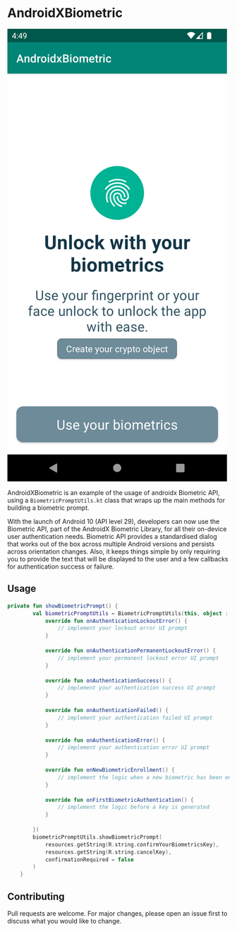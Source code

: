 # AndroidXBiometric
![AndroidXBiometric screenshot](screenshot.png)

AndroidXBiometric is an example of the usage of androidx Biometric API, using a `BiometricPromptUtils.kt` class that wraps up the main methods for building a biometric prompt.

With the launch of Android 10 (API level 29), developers can now use the Biometric API, part of the AndroidX Biometric Library, for all their on-device user authentication needs.
Biometric API provides a standardised dialog that works out of the box across multiple Android versions and persists across orientation changes. Also, it keeps things simple by only requiring you to provide the text that will be displayed to the user and a few callbacks for authentication success or failure.

## Usage

```kotlin
private fun showBiometricPrompt() {
        val biometricPromptUtils = BiometricPromptUtils(this, object : BiometricPromptUtils.BiometricListener {
            override fun onAuthenticationLockoutError() {
                // implement your lockout error UI prompt
            }

            override fun onAuthenticationPermanentLockoutError() {
                // implement your permanent lockout error UI prompt
            }

            override fun onAuthenticationSuccess() {
                // implement your authentication success UI prompt
            }

            override fun onAuthenticationFailed() {
                // implement your authentication failed UI prompt
            }

            override fun onAuthenticationError() {
                // implement your authentication error UI prompt
            }

            override fun onNewBiometricEnrollment() {
                // implement the logic when a new biometric has been enrolled
            }

            override fun onFirstBiometricAuthentication() {
                // implement the logic before a key is generated
            }

        })
        biometricPromptUtils.showBiometricPrompt(
            resources.getString(R.string.confirmYourBiometricsKey),
            resources.getString(R.string.cancelKey),
            confirmationRequired = false
        )
    }
```

## Contributing
Pull requests are welcome. For major changes, please open an issue first to discuss what you would like to change.
